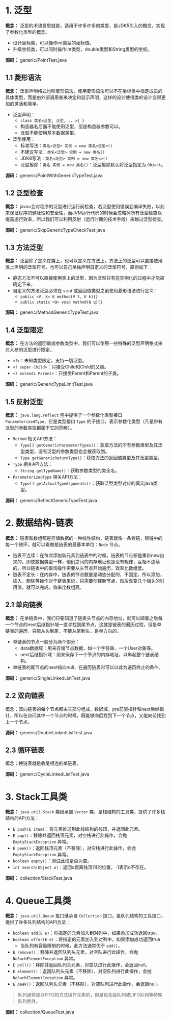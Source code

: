 # 1. 泛型

**概念：** 泛型的术语意思就是，适用于许多许多的类型，是JDK5引入的概念，实现了参数化类型的概念。
- 设计坐标类，可以操作int类型的坐标值。
- 升级坐标类，可以同时操作int类型，double类型和String类型的坐标。

**源码：** generic/PointTest.java

## 1.1 菱形语法

**概念：** 泛型声明格式也叫菱形语法，使用菱形语法可以不在坐标类中指定成员的具体类型，而是由外部调用者来决定和显示声明，这样的设计使得类的设计变得更加的灵活和简单。
- 泛型声明：
    - `class 类名<泛型, 泛型, ...>{ }`
    - 构造器名后面不能使用泛型，但是构造器参数可以。
    - 泛型不能使用基本数据类型。
- 泛型使用：
    - 标准写法：`类名<泛型> 实例 = new 类名<泛型>()`
    - 不建议写法：`类名<泛型> 实例 = new 类名()`
    - JDK8写法：`类名<泛型> 实例 = new 类名<>()`
    - 泛型擦除：`类名 实例 = new 类名()`：泛型擦除默认将泛型指定为 `Object`。

**源码：** generic/PointWithGenericTypeTest.java

## 1.2 泛型检查

**概念：** javac会对程序的泛型进行运行前检查，若泛型使用错误会编译失败，以此来保证程序的健壮性和安全性，而JVM运行代码的时候会忽略掉所有泛型检查以提高运行效率，所以我们可以利用反射（运行时期的技术手段）来越过泛型检查。

**源码：** generic/SkipGenericTypeCheckTest.java

## 1.3 方法泛型

**概念：** 泛型除了定义在类上，也可以定义在方法上，方法上的泛型可以直接使用类上声明的泛型符号，也可以自己单独声明自定义的泛型符号，原则如下：
- 静态方法不可以直接使用类上的泛型，因为泛型只有在实例化的过程中才能被确定下来，
- 自定义的方法泛型必须在 `void` 或返回值类型之前使用菱形语法进行定义：
    - `public <V, K> K method(V t, K k){}`
    - `public static <Q> void method(Q q){}`

**源码：** generic/MethodGenericTypeTest.java

## 1.4 泛型限定

**概念：** 在方法的返回值或参数类型中，我们可以使用一些特殊的泛型声明格式来对入参的泛型进行限定。
- `<?>`：未知类型限定，支持一切泛型。
- `<? super Child>`：只接受Child和Child的父类。
- `<? extends Parent>`：只接受Parent和Parent的子类。

**源码：** generic/GenericTypeLimitTest.java

## 1.5 反射泛型

**概念：** `java.lang.reflect` 包中提供了一个参数化类型接口 `ParameterizedType`，它是类型接口 `Type` 的子接口，表示参数化类型（凡是带有泛型的参数类型都属于它的范畴）。
- `Method` 相关API方法：
    - `Type[] getGenericParameterTypes()`：获取方法的所有参数类型及其泛型类型，没有泛型的参数类型也会被获取到。
    - `Type getGenericReturnType()`：获取方法的返回值类型及其泛型类型。
- `Type` 相关API方法：
    - `String getTypeName()`：获取参数类型的类全名。
- `ParameterizedType` 相关API方法：
    - `Type[] getActualTypeArguments()`：获取泛型类型对应的真实java类型。

**源码：** generic/ReflectGenericTypeTest.java

# 2. 数据结构-链表

**概念：** 链表和数组都是存储数据的一种线性结构，链表就像一条锁链，锁链中的每一个铁环，就可以看做是链表的最基本单位：`Node` 节点。
- 链表不连续：在每次添加新元素到链表中的时候，链表的节点都是重新new出来的，即使数据类型一样，他们之间的内存地址也是没有规律，互相不连续的，所以链表中的查询操作需要从头节点开始遍历，效率比数组低。
- 链表不定长：在内存中，链表的节点数量是动态分配的，不固定，所以添加，插入，删除等操作对于链表来说，只需要创建新节点，然后改变几个相关的引用值，就可以完成，效率比数组高。

## 2.1 单向链表

**概念：** 在单链表中，我们只要知道了链表头节点的内存地址，就可以顺着之后每一个节点的next后继指针域一直寻找到尾节点，这就是链表的遍历过程，但是单链表的遍历，只能从头到尾，不能从尾到头，是单方向的。
- 单链表的节点一般分为两个部分：
    - data数据域：用来存储节点数据，如一个字符串、一个User对象等。
    - next后继指针域：用来保存下一个节点的内存地址，以串起整个链表结构。
- 单链表的尾节点的next指向null，在遍历链表时可以以此为遍历终止的条件。

**源码：** generic/SingleLinkedListTest.java

## 2.2 双向链表

概念：双向链表的每个节点都由三部分组成，数据域，pre前驱指针和next后继指针，所以在访问其中一个节点的时候，既能够向后找到下一个节点，又能向前找到上一个节点。

**源码：** generic/DoubleLinkedListTest.java

## 2.3 循环链表

概念：换链表就是收尾相连的单链表。

**源码：** generic/CycleLinkedListTest.java

# 3. Stack工具类

**概念：** `java.util.Stack` 类继承自 `Vector` 类，是栈结构的工具类，提供了许多栈结构的API方法：
- `E push(E item)`：将元素推送到此栈结构的栈顶，并返回此元素。
- `E pop()`：移除并返回栈顶元素，对空栈进行此操作，会抛 `EmptyStackException` 异常。
- `E peek()`：返回栈顶元素（不移除），对空栈进行此操作，会抛 `EmptyStackException` 异常。
- `boolean empty()`：测试此栈是否为空。
- `int search(Object o)`：返回o距离栈顶(1)的位置，-1表示o不存在。

**源码：** collection/StackTest.java

# 4. Queue工具类
        
**概念：** `java.util.Queue` 接口继承自 `Collection` 接口，是队列结构的工具接口，提供了许多队列结构的API方法：
- `boolean add(E e)`：将指定的元素加入到对列中，如果添加成功返回true。
- `boolean offer(E e)`：将指定的元素加入到对列中，如果添加成功返回true
    - 当队列有容量限制的时候，此方法通常优于 `add()`。
- `E remove()`：移除并返回队列头元素，对空队进行此操作，会抛 `NoSuchElementException` 异常。
- `E poll()`：移除并返回队列头元素，对空队进行此操作，会返回null。
- `E element()`：返回队列头元素（不移除），对空队列进行此操作，会抛 `NoSuchElementException` 异常。
- `E peek()`：返回队列头元素（不移除），对空队列进行此操作，会返回null。

> 队列通常是以FIFO的方式操作元素的，但是优先级队列或LIFO队列等特殊队列例外。

**源码：** collection/QueueTest.java

